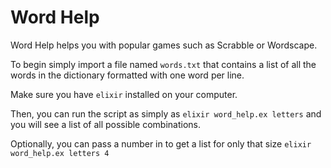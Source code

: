 # Word Help

Word Help helps you with popular games such as Scrabble or Wordscape.

To begin simply import a file named `words.txt` that contains a list of all the words in the dictionary formatted with one word per line.

Make sure you have `elixir` installed on your computer.

Then, you can run the script as simply as `elixir word_help.ex letters` and you will see a list of all possible combinations.

Optionally, you can pass a number in to get a list for only that size `elixir word_help.ex letters 4`
